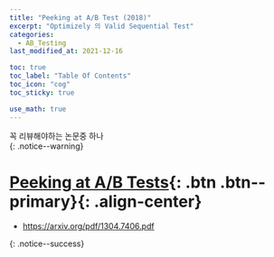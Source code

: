 ```yaml
---
title: "Peeking at A/B Test (2018)"
excerpt: "Optimizely 의 Valid Sequential Test"
categories:
  - AB_Testing
last_modified_at: 2021-12-16

toc: true
toc_label: "Table Of Contents"
toc_icon: "cog"
toc_sticky: true

use_math: true
---
```


 꼭 리뷰해야하는 논문중 하나  
{: .notice--warning}

# [Peeking at A/B Tests](#link){: .btn .btn--primary}{: .align-center}

- https://arxiv.org/pdf/1304.7406.pdf




{: .notice--success}

